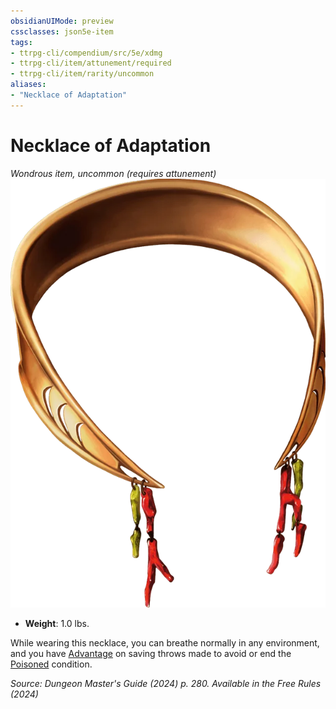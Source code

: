 ```yaml
---
obsidianUIMode: preview
cssclasses: json5e-item
tags:
- ttrpg-cli/compendium/src/5e/xdmg
- ttrpg-cli/item/attunement/required
- ttrpg-cli/item/rarity/uncommon
aliases: 
- "Necklace of Adaptation"
---
```

# Necklace of Adaptation
*Wondrous item, uncommon (requires attunement)*  
![](Misc%20Files/CLI/compendium/items/img/necklace-of-adaptation.webp#right)

- **Weight**: 1.0 lbs.

While wearing this necklace, you can breathe normally in any environment, and you have [Advantage](Misc%20Files/CLI/rules/variant-rules/advantage-xphb.md) on saving throws made to avoid or end the [Poisoned](Misc%20Files/CLI/rules/conditions.md#Poisoned) condition.

*Source: Dungeon Master's Guide (2024) p. 280. Available in the Free Rules (2024)*